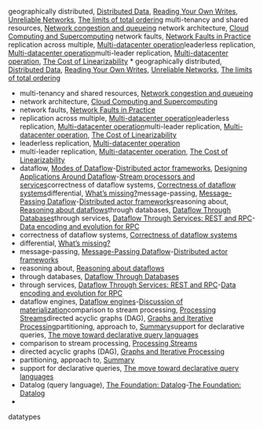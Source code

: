 geographically distributed, [Distributed Data](part02.html#idm140605776534208), [Reading Your Own Writes](ch05.html#idm140605776122192), [Unreliable Networks](ch08.html#idm140605761104384), [The limits of total ordering](ch12.html#idm140605756054800)
multi-tenancy and shared resources, [Network congestion and queueing](ch08.html#idm140605760950992)
network architecture, [Cloud Computing and Supercomputing](ch08.html#idm140605761151568)
network faults, [Network Faults in Practice](ch08.html#idm140605761082432)
replication across multiple, [Multi-datacenter operation](ch05.html#idm140605776036784)leaderless replication, [Multi-datacenter operation](ch05.html#idm140605775623792)multi-leader replication, [Multi-datacenter operation](ch05.html#idm140605776043040), [The Cost of Linearizability](ch09.html#idm140605759811584) * geographically distributed, [Distributed Data](part02.html#idm140605776534208), [Reading Your Own Writes](ch05.html#idm140605776122192), [Unreliable Networks](ch08.html#idm140605761104384), [The limits of total ordering](ch12.html#idm140605756054800)
* multi-tenancy and shared resources, [Network congestion and queueing](ch08.html#idm140605760950992)
* network architecture, [Cloud Computing and Supercomputing](ch08.html#idm140605761151568)
* network faults, [Network Faults in Practice](ch08.html#idm140605761082432)
* replication across multiple, [Multi-datacenter operation](ch05.html#idm140605776036784)leaderless replication, [Multi-datacenter operation](ch05.html#idm140605775623792)multi-leader replication, [Multi-datacenter operation](ch05.html#idm140605776043040), [The Cost of Linearizability](ch09.html#idm140605759811584)
* leaderless replication, [Multi-datacenter operation](ch05.html#idm140605775623792)
* multi-leader replication, [Multi-datacenter operation](ch05.html#idm140605776043040), [The Cost of Linearizability](ch09.html#idm140605759811584)
* dataflow, [Modes of Dataflow](ch04.html#ix_dataflow)-[Distributed actor frameworks](ch04.html#idm140605776564064), [Designing Applications Around Dataflow](ch12.html#ix_dflowapp)-[Stream processors and services](ch12.html#idm140605755577504)correctness of dataflow systems, [Correctness of dataflow systems](ch12.html#idm140605755056496)differential, [What’s missing?](ch12.html#idm140605755729488)message-passing, [Message-Passing Dataflow](ch04.html#ix_dataflowmessage)-[Distributed actor frameworks](ch04.html#idm140605776565440)reasoning about, [Reasoning about dataflows](ch12.html#idm140605756098016)through databases, [Dataflow Through Databases](ch04.html#idm140605776852000)through services, [Dataflow Through Services: REST and RPC](ch04.html#ix_dataflowser)-[Data encoding and evolution for RPC](ch04.html#idm140605776645776)
* correctness of dataflow systems, [Correctness of dataflow systems](ch12.html#idm140605755056496)
* differential, [What’s missing?](ch12.html#idm140605755729488)
* message-passing, [Message-Passing Dataflow](ch04.html#ix_dataflowmessage)-[Distributed actor frameworks](ch04.html#idm140605776565440)
* reasoning about, [Reasoning about dataflows](ch12.html#idm140605756098016)
* through databases, [Dataflow Through Databases](ch04.html#idm140605776852000)
* through services, [Dataflow Through Services: REST and RPC](ch04.html#ix_dataflowser)-[Data encoding and evolution for RPC](ch04.html#idm140605776645776)
* dataflow engines, [Dataflow engines](ch10.html#ix_dflowengines)-[Discussion of materialization](ch10.html#idm140605757582272)comparison to stream processing, [Processing Streams](ch11.html#idm140605756648976)directed acyclic graphs (DAG), [Graphs and Iterative Processing](ch10.html#idm140605757563184)partitioning, approach to, [Summary](ch10.html#idm140605757399600)support for declarative queries, [The move toward declarative query languages](ch10.html#idm140605757459920)
* comparison to stream processing, [Processing Streams](ch11.html#idm140605756648976)
* directed acyclic graphs (DAG), [Graphs and Iterative Processing](ch10.html#idm140605757563184)
* partitioning, approach to, [Summary](ch10.html#idm140605757399600)
* support for declarative queries, [The move toward declarative query languages](ch10.html#idm140605757459920)
* Datalog (query language), [The Foundation: Datalog](ch02.html#ix_Datalog)-[The Foundation: Datalog](ch02.html#idm140605779477024)
* 
datatypes